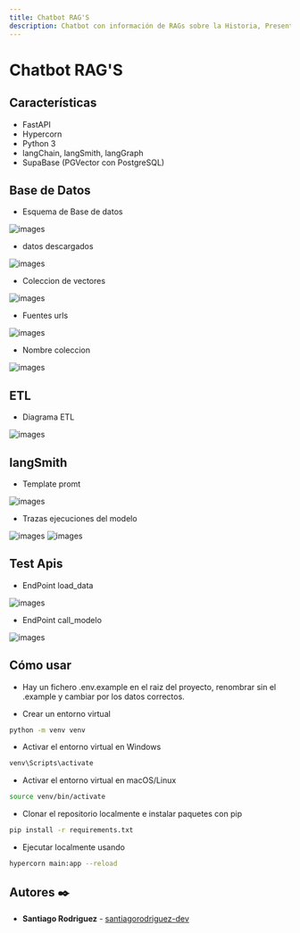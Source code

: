 ```yaml
---
title: Chatbot RAG'S
description: Chatbot con información de RAGs sobre la Historia, Presente y Futuro de la IA (gpt-4o-mini de OpenAI)
---
```

# Chatbot RAG'S

## Características

- FastAPI
- Hypercorn
- Python 3
- langChain, langSmith, langGraph
- SupaBase (PGVector con PostgreSQL)

## Base de Datos

- Esquema de Base de datos
     
![images](https://github.com/santiagorodriguez-dev/rag_01_apis/blob/main/images/BD_1.PNG)

- datos descargados
     
![images](https://github.com/santiagorodriguez-dev/rag_01_apis/blob/main/images/BD_2.PNG)

- Coleccion de vectores
     
![images](https://github.com/santiagorodriguez-dev/rag_01_apis/blob/main/images/BD_3.PNG)

- Fuentes urls
     
![images](https://github.com/santiagorodriguez-dev/rag_01_apis/blob/main/images/BD_4.PNG)

- Nombre coleccion
     
![images](https://github.com/santiagorodriguez-dev/rag_01_apis/blob/main/images/BD_5.PNG)

## ETL

- Diagrama ETL
     
![images](https://github.com/santiagorodriguez-dev/rag_01_apis/blob/main/images/etl.png)

## langSmith

- Template promt
     
![images](https://github.com/santiagorodriguez-dev/rag_01_apis/blob/main/images/template_prompt.PNG)

- Trazas ejecuciones del modelo
     
![images](https://github.com/santiagorodriguez-dev/rag_01_apis/blob/main/images/trazas_01.PNG)
![images](https://github.com/santiagorodriguez-dev/rag_01_apis/blob/main/images/trazas_02.PNG)

## Test Apis

- EndPoint load_data
     
![images](https://github.com/santiagorodriguez-dev/rag_01_apis/blob/main/images/api_01.PNG)

- EndPoint call_modelo
     
![images](https://github.com/santiagorodriguez-dev/rag_01_apis/blob/main/images/api_02.PNG)

## Cómo usar

- Hay un fichero .env.example en el raiz del proyecto, renombrar sin el .example y cambiar por los datos correctos.

- Crear un entorno virtual 
```bash
python -m venv venv
```
- Activar el entorno virtual en Windows
```bash
venv\Scripts\activate
```
- Activar el entorno virtual en macOS/Linux
```bash
source venv/bin/activate
```
- Clonar el repositorio localmente e instalar paquetes con pip 
```bash
pip install -r requirements.txt
```
- Ejecutar localmente usando 
```bash
hypercorn main:app --reload
```

## Autores ✒️

* **Santiago Rodriguez** - [santiagorodriguez-dev](https://github.com/santiagorodriguez-dev)

